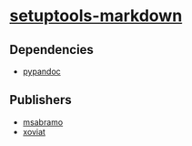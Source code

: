 # [setuptools-markdown](https://pypi.org/project/setuptools-markdown)

## Dependencies
- [pypandoc](packages/p/pypandoc.md)



## Publishers
- [msabramo](https://pypi.org/user/msabramo)
- [xoviat](https://pypi.org/user/xoviat)


